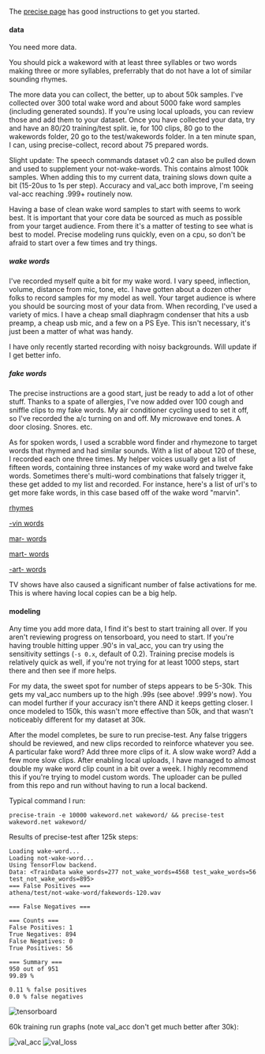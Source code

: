 The [precise page](https://github.com/MycroftAI/mycroft-precise/wiki/Training-your-own-wake-word#how-to-train-your-own-wake-word) has good instructions to get you started.  

#### data

You need more data. 

You should pick a wakeword with at least three syllables or two words making three or more syllables, preferrably that do not have a lot of similar sounding rhymes. 

The more data you can collect, the better, up to about 50k samples.  I've collected over 300 total wake word and about 5000 fake word samples (including generated sounds).  If you're using local uploads, you can review those and add them to your dataset.  Once you have collected your data, try and have an 80/20 training/test split.  ie, for 100 clips, 80 go to the wakewords folder, 20 go to the test/wakewords folder.  In a ten minute span, I can, using precise-collect, record about 75 prepared words.  

Slight update: The speech commands dataset v0.2 can also be pulled down and used to supplement your not-wake-words.  This contains almost 100k samples.  When adding this to my current data, training slows down quite a bit (15-20us to 1s per step).  Accuracy and val_acc both improve, I'm seeing val-acc reaching .999+ routinely now.  

Having a base of clean wake word samples to start with seems to work best. It is important that your core data be sourced as much as possible from your target audience.  From there it's a matter of testing to see what is best to model.  Precise modeling runs quickly, even on a cpu, so don't be afraid to start over a few times and try things. 

##### wake words

I've recorded myself quite a bit for my wake word.  I vary speed, inflection, volume, distance from mic, tone, etc. I have gotten about a dozen other folks to record samples for my model as well.  Your target audience is where you should be sourcing most of your data from.  When recording, I've used a variety of mics.  I have a cheap small diaphragm condenser that hits a usb preamp, a cheap usb mic, and a few on a PS Eye.  This isn't necessary, it's just been a matter of what was handy.

I have only recently started recording with noisy backgrounds.  Will update if I get better info.

##### fake words

The precise instructions are a good start, just be ready to add a lot of other stuff.  Thanks to a spate of allergies, I've now added over 100 cough and sniffle clips to my fake words.  My air conditioner cycling used to set it off, so I've recorded the a/c turning on and off. My microwave end tones.  A door closing.  Snores. etc.

As for spoken words, I used a scrabble word finder and rhymezone to target words that rhymed and had similar sounds.  With a list of about 120 of these, I recorded each one three times.  My helper voices usually get a list of fifteen words, containing three instances of my wake word and twelve fake words.  Sometimes there's multi-word combinations that falsely trigger it, these get added to my list and recorded.
For instance, here's a list of url's to get more fake words, in this case based off of the wake word "marvin".  

[rhymes](https://www.rhymezone.com/r/rhyme.cgi?Word=marvin&typeofrhyme=perfect)

[-vin words](https://www.onelook.com/?loc=rz4&w=*vin&scwo=1&sswo=1)

[mar- words](https://www.onelook.com/?loc=rz4&w=mar*&scwo=1&sswo=1)

[mart- words](https://www.onelook.com/?loc=rz4&w=mart*&scwo=1&sswo=1)

[-art- words](https://www.onelook.com/?loc=rz4&w=*art&scwo=1&sswo=1)

TV shows have also caused a significant number of false activations for me.  This is where having local copies can be a big help. 

#### modeling

Any time you add more data, I find it's best to start training all over.  If you aren't reviewing progress on tensorboard, you need to start. If you're having trouble hitting upper .90's in val_acc, you can try using the sensitivity settings (```-s 0.x```, default of 0.2).  Training precise models is relatively quick as well, if you're not trying for at least 1000 steps, start there and then see if more helps.  

For my data, the sweet spot for number of steps appears to be 5-30k.  This gets my val_acc numbers up to the high .99s (see above! .999's now).  You can model further if your accuracy isn't there AND it keeps getting closer.  I once modeled to 150k, this wasn't more effective than 50k, and that wasn't noticeably different for my dataset at 30k. 

After the model completes, be sure to run precise-test.  Any false triggers should be reviewed, and new clips recorded to reinforce whatever you see.  A particular fake word? Add three more clips of it.  A slow wake word? Add a few more slow clips. After enabling local uploads, I have managed to almost double my wake word clip count in a bit over a week.  I highly recommend this if you're trying to model custom words.  The uploader can be pulled from this repo and run without having to run a local backend.

Typical command I run:

``` precise-train -e 10000 wakeword.net wakeword/ && precise-test wakeword.net wakeword/ ```

Results of precise-test after 125k steps:
```
Loading wake-word...
Loading not-wake-word...
Using TensorFlow backend.
Data: <TrainData wake_words=277 not_wake_words=4568 test_wake_words=56 test_not_wake_words=895>
=== False Positives ===
athena/test/not-wake-word/fakewords-120.wav

=== False Negatives ===

=== Counts ===
False Positives: 1
True Negatives: 894
False Negatives: 0
True Positives: 56

=== Summary ===
950 out of 951
99.89 %

0.11 % false positives
0.0 % false negatives
```
![tensorboard](https://github.com/el-tocino/localcroft/blob/master/precise/tf-scaled-precise125ksm.png)

60k training run graphs (note val_acc don't get much better after 30k):

![val_acc](https://github.com/el-tocino/localcroft/blob/master/precise/precise-train.png)
![val_loss](https://github.com/el-tocino/localcroft/blob/master/precise/precise-train2.png)
 
